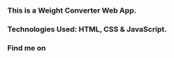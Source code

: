 ### This is a Weight Converter Web App.

### Technologies Used: HTML, CSS & JavaScript.

### Find me on